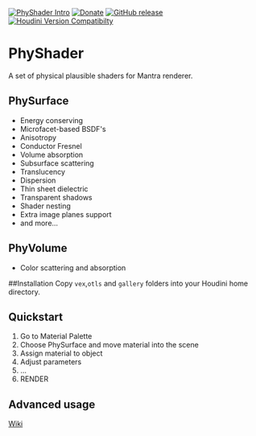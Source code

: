 [![PhyShader Intro](../../wiki/img/happy.jpg "PhyShader Intro")](http://vimeo.com/116465165)
[![Donate](https://www.paypalobjects.com/webstatic/en_US/btn/btn_donate_74x21.png)](https://www.paypal.com/cgi-bin/webscr?cmd=_s-xclick&hosted_button_id=996RRSDD2C3YQ) [![GitHub release](https://img.shields.io/github/release/groundflyer/physhader-for-mantra.svg)](https://github.com/groundflyer/physhader-for-mantra/releases) [![Houdini Version Compatibilty](https://img.shields.io/badge/houdini-15-yellow.svg)](http://www.sidefx.com/index.php?option=com_download&Itemid=208)

# PhyShader
A set of physical plausible shaders for Mantra renderer.

## PhySurface
* Energy conserving
* Microfacet-based BSDF's
* Anisotropy
* Conductor Fresnel
* Volume absorption
* Subsurface scattering
* Translucency
* Dispersion
* Thin sheet dielectric
* Transparent shadows
* Shader nesting
* Extra image planes support
* and more...

## PhyVolume
* Color scattering and absorption

##Installation
Copy `vex`,`otls` and `gallery` folders into your Houdini home directory.

## Quickstart
1. Go to Material Palette
2. Choose PhySurface and move material into the scene
3. Assign material to object
4. Adjust parameters
5. ...
6. RENDER

## Advanced usage
[Wiki](../../wiki/Home)
